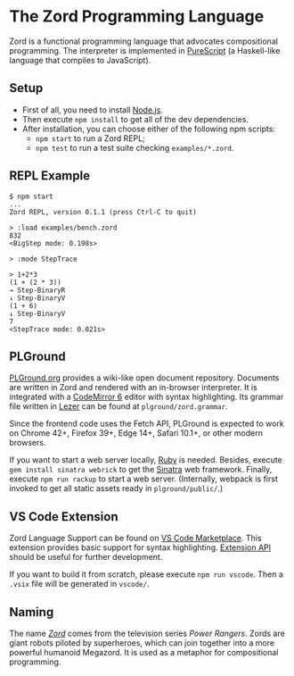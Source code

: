 # The Zord Programming Language

Zord is a functional programming language that advocates compositional programming. The interpreter is implemented in [PureScript](https://www.purescript.org) (a Haskell-like language that compiles to JavaScript).

## Setup

- First of all, you need to install [Node.js](https://nodejs.org).
- Then execute `npm install` to get all of the dev dependencies.
- After installation, you can choose either of the following npm scripts:
  - `npm start` to run a Zord REPL;
  - `npm test` to run a test suite checking `examples/*.zord`.

## REPL Example

```
$ npm start
...
Zord REPL, version 0.1.1 (press Ctrl-C to quit)

> :load examples/bench.zord
832
<BigStep mode: 0.198s>

> :mode StepTrace

> 1+2*3
(1 + (2 * 3))
→ Step-BinaryR
↓ Step-BinaryV
(1 + 6)
↓ Step-BinaryV
7
<StepTrace mode: 0.021s>
```

## PLGround

[PLGround.org](https://plground.org) provides a wiki-like open document repository. Documents are written in Zord and rendered with an in-browser interpreter. It is integrated with a [CodeMirror 6](https://codemirror.net/6/) editor with syntax highlighting. Its grammar file written in [Lezer](https://lezer.codemirror.net) can be found at `plground/zord.grammar`.

Since the frontend code uses the Fetch API, PLGround is expected to work on Chrome 42+, Firefox 39+, Edge 14+, Safari 10.1+, or other modern browsers.

If you want to start a web server locally, [Ruby](https://www.ruby-lang.org) is needed. Besides, execute `gem install sinatra webrick` to get the [Sinatra](http://sinatrarb.com) web framework. Finally, execute `npm run rackup` to start a web server. (Internally, webpack is first invoked to get all static assets ready in `plground/public/`.)

## VS Code Extension

Zord Language Support can be found on [VS Code Marketplace](https://marketplace.visualstudio.com/items?itemName=yzyzsun.zord). This extension provides basic support for syntax highlighting. [Extension API](https://code.visualstudio.com/api) should be useful for further development.

If you want to build it from scratch, please execute `npm run vscode`. Then a `.vsix` file will be generated in `vscode/`.

## Naming

The name [*Zord*](https://powerrangers.fandom.com/wiki/Category:Zords) comes from the television series *Power Rangers*. Zords are giant robots piloted by superheroes, which can join together into a more powerful humanoid Megazord. It is used as a metaphor for compositional programming.
